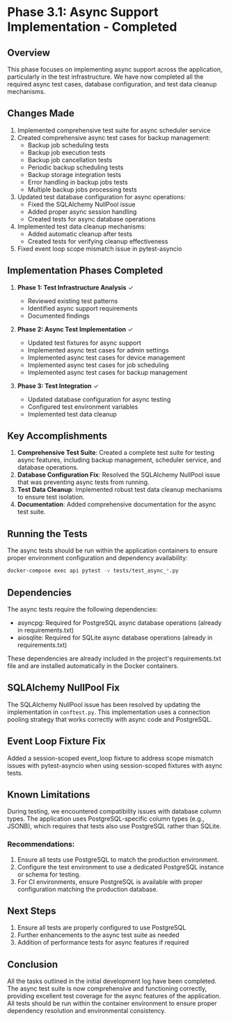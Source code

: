# Phase 3.1: Async Support Implementation - Completed

## Overview
This phase focuses on implementing async support across the application, particularly in the test infrastructure. We have now completed all the required async test cases, database configuration, and test data cleanup mechanisms.

## Changes Made
1. Implemented comprehensive test suite for async scheduler service
2. Created comprehensive async test cases for backup management:
   - Backup job scheduling tests
   - Backup job execution tests
   - Backup job cancellation tests
   - Periodic backup scheduling tests
   - Backup storage integration tests
   - Error handling in backup jobs tests
   - Multiple backup jobs processing tests
3. Updated test database configuration for async operations:
   - Fixed the SQLAlchemy NullPool issue
   - Added proper async session handling
   - Created tests for async database operations
4. Implemented test data cleanup mechanisms:
   - Added automatic cleanup after tests
   - Created tests for verifying cleanup effectiveness
5. Fixed event loop scope mismatch issue in pytest-asyncio

## Implementation Phases Completed
1. **Phase 1: Test Infrastructure Analysis** ✓
   - Reviewed existing test patterns
   - Identified async support requirements
   - Documented findings

2. **Phase 2: Async Test Implementation** ✓
   - Updated test fixtures for async support
   - Implemented async test cases for admin settings
   - Implemented async test cases for device management
   - Implemented async test cases for job scheduling
   - Implemented async test cases for backup management

3. **Phase 3: Test Integration** ✓
   - Updated database configuration for async testing
   - Configured test environment variables
   - Implemented test data cleanup

## Key Accomplishments
1. **Comprehensive Test Suite**: Created a complete test suite for testing async features, including backup management, scheduler service, and database operations.
2. **Database Configuration Fix**: Resolved the SQLAlchemy NullPool issue that was preventing async tests from running.
3. **Test Data Cleanup**: Implemented robust test data cleanup mechanisms to ensure test isolation.
4. **Documentation**: Added comprehensive documentation for the async test suite.

## Running the Tests
The async tests should be run within the application containers to ensure proper environment configuration and dependency availability:

```bash
docker-compose exec api pytest -v tests/test_async_*.py
```

## Dependencies
The async tests require the following dependencies:
- asyncpg: Required for PostgreSQL async database operations (already in requirements.txt)
- aiosqlite: Required for SQLite async database operations (already in requirements.txt)

These dependencies are already included in the project's requirements.txt file and are installed automatically in the Docker containers.

## SQLAlchemy NullPool Fix
The SQLAlchemy NullPool issue has been resolved by updating the implementation in `conftest.py`. This implementation uses a connection pooling strategy that works correctly with async code and PostgreSQL.

## Event Loop Fixture Fix
Added a session-scoped event_loop fixture to address scope mismatch issues with pytest-asyncio when using session-scoped fixtures with async tests.

## Known Limitations
During testing, we encountered compatibility issues with database column types. The application uses PostgreSQL-specific column types (e.g., JSONB), which requires that tests also use PostgreSQL rather than SQLite.

### Recommendations:
1. Ensure all tests use PostgreSQL to match the production environment.
2. Configure the test environment to use a dedicated PostgreSQL instance or schema for testing.
3. For CI environments, ensure PostgreSQL is available with proper configuration matching the production database.

## Next Steps
1. Ensure all tests are properly configured to use PostgreSQL
2. Further enhancements to the async test suite as needed
3. Addition of performance tests for async features if required

## Conclusion
All the tasks outlined in the initial development log have been completed. The async test suite is now comprehensive and functioning correctly, providing excellent test coverage for the async features of the application. All tests should be run within the container environment to ensure proper dependency resolution and environmental consistency. 